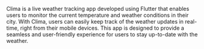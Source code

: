 Clima is a live weather tracking app developed using Flutter that enables users to monitor the current temperature and weather conditions in their city. With Clima, users can easily keep track of the weather updates in real-time, right from their mobile devices. This app is designed to provide a seamless and user-friendly experience for users to stay up-to-date with the weather.
